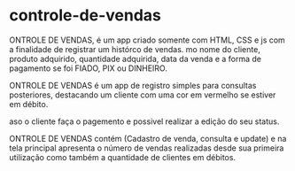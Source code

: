 # controle-de-vendas

ONTROLE DE VENDAS, é um app criado somente com HTML, CSS e js com a finalidade de registrar um histórco de vendas.
mo nome do cliente, produto adquirido, quantidade adquirida, data da venda e a forma de pagamento se foi FIADO, PIX ou DINHEIRO.

ONTROLE DE VENDAS é um app de registro simples para consultas posteriores, destacando um cliente com uma cor em vermelho se estiver em débito.

aso o cliente faça o pagemento e possivel realizar a edição do seu status.

ONTROLE DE VENDAS contém (Cadastro de venda, consulta e update) e na tela principal apresenta o número de vendas realizadas desde sua  primeira utilização como também a quantidade de clientes em débitos.
